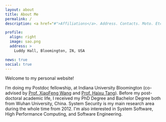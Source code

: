 ```yaml
---
layout: about
title: About Me
permalink: /
description: <a href="#">Affiliations</a>. Address. Contacts. Moto. Etc.

profile:
  align: right
  image: sao.png
  address: >
    Luddy Hall, Bloomington, IN, USA

news: true
social: true
---
```


Welcome to my personal website!

I’m doing my Postdoc fellowship, at Indiana University Bloomington (co-advised by [Prof. XiaoFeng Wang](https://homes.luddy.indiana.edu/xw7/) and [Prof. Haixu Tang](https://homes.luddy.indiana.edu/hatang/)). Before my post-doctoral academic life, I received my PhD Degree and Bachelor Degree both from Wuhan University, China. System Security is my main research area during the whole time from 2012. I'm also interested in System Software, High Performance Computing, and Software Engineering.

